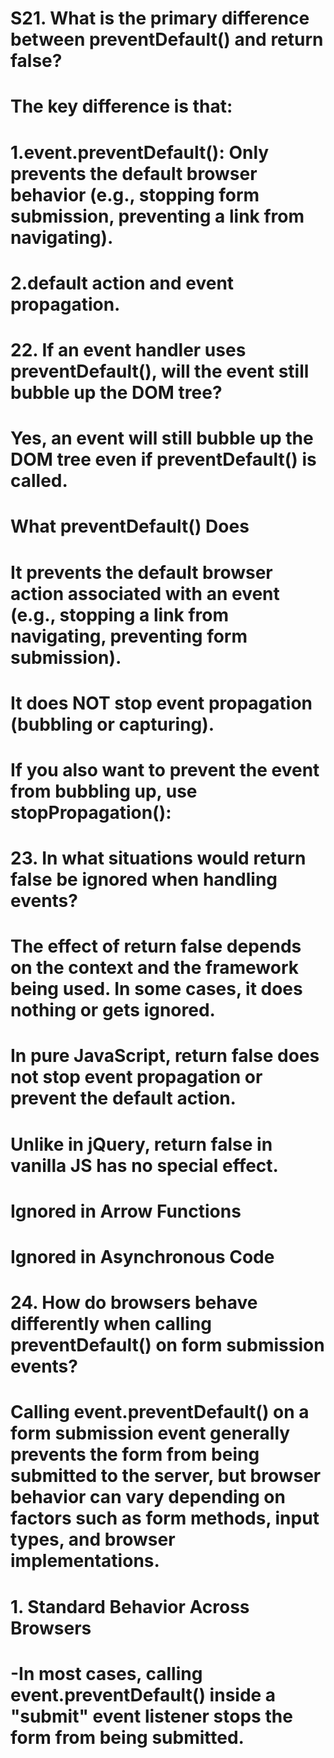 
# S21. What is the primary difference between preventDefault() and return false?

# The key difference is that:
# 1.event.preventDefault(): Only prevents the default browser behavior (e.g., stopping form submission, preventing a link from navigating).
# 2.default action and event propagation.


# 22. If an event handler uses preventDefault(), will the event still bubble up the DOM tree?
# Yes, an event will still bubble up the DOM tree even if preventDefault() is called.
# What preventDefault() Does
# It prevents the default browser action associated with an event (e.g., stopping a link from navigating, preventing form submission).
# It does NOT stop event propagation (bubbling or capturing).
# If you also want to prevent the event from bubbling up, use stopPropagation():





# 23. In what situations would return false be ignored when handling events?
# The effect of return false depends on the context and the framework being used. In some cases, it does nothing or gets ignored.
# In pure JavaScript, return false does not stop event propagation or prevent the default action.
# Unlike in jQuery, return false in vanilla JS has no special effect.
# Ignored in Arrow Functions
# Ignored in Asynchronous Code




# 24. How do browsers behave differently when calling preventDefault() on form submission events?
# Calling event.preventDefault() on a form submission event generally prevents the form from being submitted to the server, but browser behavior can vary depending on factors such as form methods, input types, and browser implementations.
# 1. Standard Behavior Across Browsers
# -In most cases, calling event.preventDefault() inside a "submit" event listener stops the form from being submitted.
#
#
#
